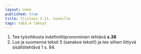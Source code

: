 ```yaml
---
layout: none
published: true
title: Tiistain 3.11. tunnille
tags: rub3.4 läksyt
---
```

1. Tee työvihkosta indefiniittipronominien tehtävä **s.38**
2. Lue ja suomenna teksti 5 (sanakoe teksti!) ja tee siihen liittyvä sisältötehtävä 1 s. 84.

